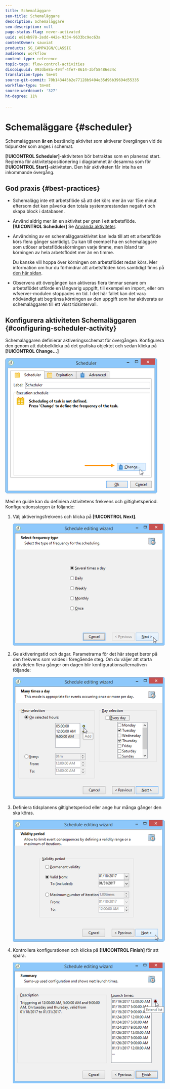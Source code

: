 ```yaml
---
title: Schemaläggare
seo-title: Schemaläggare
description: Schemaläggare
seo-description: null
page-status-flag: never-activated
uuid: e814b978-2edd-442e-9334-9633bc9ec63a
contentOwner: sauviat
products: SG_CAMPAIGN/CLASSIC
audience: workflow
content-type: reference
topic-tags: flow-control-activities
discoiquuid: 093dbe8a-494f-4fe7-8614-3bf58486e34c
translation-type: tm+mt
source-git-commit: 70b143445b2e77128b9404e35d96b39694d55335
workflow-type: tm+mt
source-wordcount: '327'
ht-degree: 11%

---
```



# Schemaläggare {#scheduler}

Schemaläggaren **är en** beständig aktivitet som aktiverar övergången vid de tidpunkter som anges i schemat.

**[!UICONTROL Scheduler]**-aktiviteten bör betraktas som en planerad start.  Reglerna för aktivitetspositionering i diagrammet är desamma som för **[!UICONTROL Start]**-aktiviteten.  Den här aktiviteten får inte ha en inkommande övergång.

## God praxis {#best-practices}

* Schemalägg inte ett arbetsflöde så att det körs mer än var 15:e minut eftersom det kan påverka den totala systemprestandan negativt och skapa block i databasen.

* Använd aldrig mer än en aktivitet per gren i ett arbetsflöde. **[!UICONTROL Scheduler]** Se [Använda aktiviteter](../../workflow/using/workflow-best-practices.md#using-activities).

* Användning av en schemaläggaraktivitet kan leda till att ett arbetsflöde körs flera gånger samtidigt. Du kan till exempel ha en schemaläggare som utlöser arbetsflödeskörningen varje timme, men ibland tar körningen av hela arbetsflödet mer än en timme.

   Du kanske vill hoppa över körningen om arbetsflödet redan körs. Mer information om hur du förhindrar att arbetsflöden körs samtidigt finns på [den här sidan](../../workflow/using/monitoring-workflow-execution.md#preventing-simultaneous-multiple-executions).

* Observera att övergången kan aktiveras flera timmar senare om arbetsflödet utförde en långvarig uppgift, till exempel en import, eller om wfserver-modulen stoppades en tid. I det här fallet kan det vara nödvändigt att begränsa körningen av den uppgift som har aktiverats av schemaläggaren till ett visst tidsintervall.

## Konfigurera aktiviteten Schemaläggaren {#configuring-scheduler-activity}

Schemaläggaren definierar aktiveringsschemat för övergången. Konfigurera den genom att dubbelklicka på det grafiska objektet och sedan klicka på **[!UICONTROL Change...]**

![](assets/s_user_segmentation_scheduler.png)

Med en guide kan du definiera aktivitetens frekvens och giltighetsperiod. Konfigurationsstegen är följande:

1. Välj aktiveringsfrekvens och klicka på **[!UICONTROL Next]**.

   ![](assets/s_user_segmentation_scheduler2.png)

1. Ge aktiveringstid och dagar. Parametrarna för det här steget beror på den frekvens som valdes i föregående steg. Om du väljer att starta aktiviteten flera gånger om dagen blir konfigurationsalternativen följande:

   ![](assets/s_user_segmentation_scheduler3.png)

1. Definiera tidsplanens giltighetsperiod eller ange hur många gånger den ska köras.

   ![](assets/s_user_segmentation_scheduler4.png)

1. Kontrollera konfigurationen och klicka på **[!UICONTROL Finish]** för att spara.

   ![](assets/s_user_segmentation_scheduler5.png)
